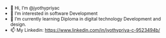 - 👋 Hi, I’m @jyothypriyac
- 👀 I’m interested in software Development
- 🌱 I’m currently learning  Diploma in digital technology Development and design.
- 📫 My Linkedin: https://www.linkedin.com/in/jyothypriya-c-9523494b/


